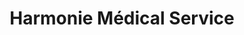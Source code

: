 ---
title: "Harmonie Médical Service"
url: /fleury-les-aubrais/harmonie-medical-service/
shop: approvisionnement médical
---
